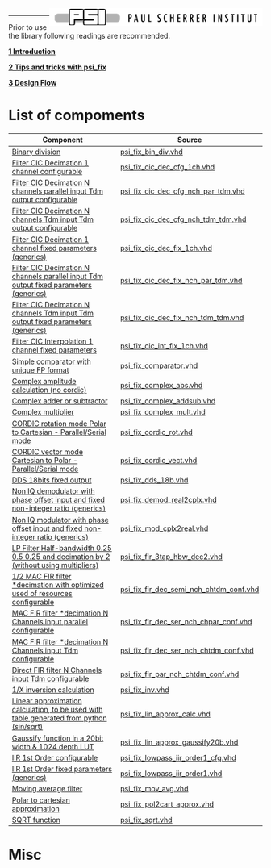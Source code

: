 <img align="right" src="files/psi_logo.png">

***

Prior to use the library following readings are recommended.

**[1 Introduction](files/introduction.md)**

**[2 Tips and tricks with psi_fix](files/tips.md)**

**[3 Design Flow](files/design_flow.md)**



# List of compoments

Component 				                               | Source                                                                    
-------------------------------------------------|---------------------------------------------------------------------------
[Binary division](files/psi_fix_bin_div.md) 																 | [psi_fix_bin_div.vhd](../hdl/psi_fix_bin_div.vhd)	 		 									 
[Filter CIC Decimation 1 channel configurable](files/psi_fix_cic_dec_cfg_1ch.md)   	 | [psi_fix_cic_dec_cfg_1ch.vhd](../hdl/psi_fix_cic_dec_cfg_1ch.vhd)	 	  	
[Filter CIC Decimation N channels parallel input Tdm output configurable](files/psi_fix_cic_dec_cfg_nch_par_tdm.md)   	 | [psi_fix_cic_dec_cfg_nch_par_tdm.vhd](../hdl/psi_fix_cic_dec_cfg_nch_par_tdm.vhd)	 	  	 
[Filter CIC Decimation N channels Tdm input Tdm output configurable](files/psi_fix_cic_dec_cfg_nch_tdm_tdm.md)    	 | [psi_fix_cic_dec_cfg_nch_tdm_tdm.vhd](../hdl/psi_fix_cic_dec_cfg_nch_tdm_tdm.vhd)	 	   
[Filter CIC Decimation 1 channel fixed parameters (generics)](files/psi_fix_cic_dec_fix_1ch.md)    	 | [psi_fix_cic_dec_fix_1ch.vhd](../hdl/psi_fix_cic_dec_fix_1ch.vhd)	 	  
[Filter CIC Decimation N channels parallel input Tdm output fixed parameters (generics)](files/psi_fix_cic_dec_fix_nch_par_tdm.md)     	 | [psi_fix_cic_dec_fix_nch_par_tdm.vhd](../hdl/psi_fix_cic_dec_fix_nch_par_tdm.vhd)	 
[Filter CIC Decimation N channels  Tdm input Tdm output fixed parameters (generics)](files/psi_fix_cic_dec_fix_nch_tdm_tdm.md)    	 | [psi_fix_cic_dec_fix_nch_tdm_tdm.vhd](../hdl/psi_fix_cic_dec_fix_nch_tdm_tdm.vhd)	 	  	 
[Filter CIC Interpolation 1 channel fixed parameters](files/psi_fix_cic_int_fix_1ch.md)   	 | [psi_fix_cic_int_fix_1ch.vhd](../hdl/psi_fix_cic_int_fix_1ch.vhd)	 	  
[Simple comparator with unique FP format](files/psi_fix_comparator.md)   | [psi_fix_comparator.vhd](../hdl/psi_fix_comparator.vhd)  
[Complex amplitude calculation (no cordic)](files/psi_fix_complex_abs.md)   |   [psi_fix_complex_abs.vhd](../hdl/psi_fix_complex_abs.vhd)     
[Complex adder or subtractor](files/psi_fix_complex_addsub.md)  |  [psi_fix_complex_addsub.vhd](../hdl/psi_fix_complex_addsub.vhd)
[Complex multiplier](files/psi_fix_complex_mult.md)    | [psi_fix_complex_mult.vhd](../hdl/psi_fix_complex_mult.vhd)  
[CORDIC rotation mode Polar to Cartesian - Parallel/Serial mode](files/psi_fix_cordic_rot.md)  | [psi_fix_cordic_rot.vhd](../hdl/psi_fix_cordic_rot.vhd)
[CORDIC vector mode Cartesian to Polar - Parallel/Serial mode](files/psi_fix_cordic_vect.md) | [psi_fix_cordic_vect.vhd](../hdl/psi_fix_cordic_vect.vhd)    
[DDS 18bits fixed output](files/psi_fix_dds_18b.md)  | [psi_fix_dds_18b.vhd](../hdl/psi_fix_dds_18b.vhd)  
[Non IQ demodulator with phase offset input and fixed non-integer ratio (generics)](files/psi_fix_demod_real2cplx.md)  | [psi_fix_demod_real2cplx.vhd](../hdl/psi_fix_demod_real2cplx.vhd)   
[Non IQ modulator with phase offset input and fixed non-integer ratio (generics)](files/psi_fix_mod_cplx2real.md)  | [psi_fix_mod_cplx2real.vhd](../hdl/psi_fix_mod_cplx2real.vhd)
[LP Filter Half-bandwidth 0.25 0.5 0.25 and decimation by 2 (without using multipliers)](files/psi_fix_fir_3tap_hbw_dec2.md)  | [psi_fix_fir_3tap_hbw_dec2.vhd](../hdl/psi_fix_fir_3tap_hbw_dec2.vhd)
[1/2 MAC FIR filter *decimation with optimized used of resources configurable](files/psi_fix_fir_dec_semi_nch_chtdm_conf.md)     | [psi_fix_fir_dec_semi_nch_chtdm_conf.vhd](../hdl/psi_fix_fir_dec_semi_nch_chtdm_conf.vhd)
[MAC FIR filter *decimation N Channels input parallel configurable](files/psi_fix_fir_dec_ser_nch_chpar_conf.md) | [psi_fix_fir_dec_ser_nch_chpar_conf.vhd](../hdl/psi_fix_fir_dec_ser_nch_chpar_conf.vhd)    
[MAC FIR filter *decimation N Channels input Tdm configurable](files/psi_fix_fir_dec_ser_nch_chtdm_conf.md)  | [psi_fix_fir_dec_ser_nch_chtdm_conf.vhd](../hdl/psi_fix_fir_dec_ser_nch_chtdm_conf.vhd)     
[Direct FIR filter N Channels input Tdm configurable](files/psi_fix_fir_par_nch_chtdm_conf.md)  | [psi_fix_fir_par_nch_chtdm_conf.vhd](../hdl/psi_fix_fir_par_nch_chtdm_conf.vhd)    
[1/X inversion calculation](files/psi_fix_inv.md)  | [psi_fix_inv.vhd](../hdl/psi_fix_inv.vhd)    
[Linear approximation calculation, to be used with table generated from python (sin/sqrt)](files/psi_fix_lin_approx_calc.md)  |  [psi_fix_lin_approx_calc.vhd](../hdl/psi_fix_lin_approx_calc.vhd)  
[Gaussify function in a 20bit width & 1024 depth LUT](files/psi_fix_lin_approx_gaussify20b.md)  | [psi_fix_lin_approx_gaussify20b.vhd](../hdl/psi_fix_lin_approx_gaussify20b.vhd)    
[IIR 1st Order configurable](files/psi_fix_lowpass_iir_order1_cfg.md)    | [psi_fix_lowpass_iir_order1_cfg.vhd](../hdl/psi_fix_lowpass_iir_order1_cfg.vhd)     
[IIR 1st Order fixed parameters (generics)](files/psi_fix_lowpass_iir_order1.md)  | [psi_fix_lowpass_iir_order1.vhd](../hdl/psi_fix_lowpass_iir_order1.vhd)  
[Moving average filter](files/psi_fix_mov_avg.md)   | [psi_fix_mov_avg.vhd](../hdl/psi_fix_mov_avg.vhd)
[Polar to cartesian approximation](files/psi_fix_pol2cart_approx.md)  |  [psi_fix_pol2cart_approx.vhd](../hdl/psi_fix_pol2cart_approx.vhd)    
[SQRT function](files/psi_fix_sqrt.md)    |  [psi_fix_sqrt.vhd](../hdl/psi_fix_sqrt.vhd)      

# Misc
